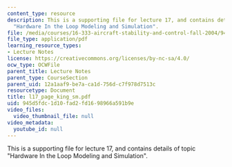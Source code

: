 ```yaml
---
content_type: resource
description: This is a supporting file for lecture 17, and contains details of topic
  "Hardware In the Loop Modeling and Simulation".
file: /media/courses/16-333-aircraft-stability-and-control-fall-2004/945d5fdc1d10fad2fd1698966a591b9e_l17_page_king_sm.pdf
file_type: application/pdf
learning_resource_types:
- Lecture Notes
license: https://creativecommons.org/licenses/by-nc-sa/4.0/
ocw_type: OCWFile
parent_title: Lecture Notes
parent_type: CourseSection
parent_uid: 12a1aaf9-be7a-ca1d-756d-c7f978d7513c
resourcetype: Document
title: l17_page_king_sm.pdf
uid: 945d5fdc-1d10-fad2-fd16-98966a591b9e
video_files:
  video_thumbnail_file: null
video_metadata:
  youtube_id: null
---
```

This is a supporting file for lecture 17, and contains details of topic "Hardware In the Loop Modeling and Simulation".